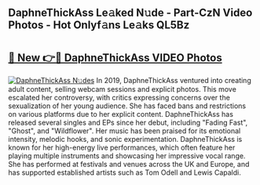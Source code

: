 ## DaphneThickAss Le𝚊ked N𝚞de - Part-CzN Video Photos - Hot Onlyf𝚊ns Le𝚊ks QL5Bz

# <h2><a href="http://ac37578.deff.icu/?id=DaphneThickAss">🔗 New 👉🔴 DaphneThickAss VIDEO Photos</a></h2>

[![DaphneThickAss N𝚞des](https://i.imgur.com/rIISA9y.gif)](http://ac37578.deff.icu/?id=DaphneThickAss)
In 2019, DaphneThickAss ventured into creating adult content, selling webcam sessions and explicit photos. This move escalated her controversy, with critics expressing concerns over the sexualization of her young audience. She has faced bans and restrictions on various platforms due to her explicit content. DaphneThickAss has released several singles and EPs since her debut, including "Fading Fast", "Ghost", and "Wildflower". Her music has been praised for its emotional intensity, melodic hooks, and sonic experimentation. DaphneThickAss is known for her high-energy live performances, which often feature her playing multiple instruments and showcasing her impressive vocal range. She has performed at festivals and venues across the UK and Europe, and has supported established artists such as Tom Odell and Lewis Capaldi.
